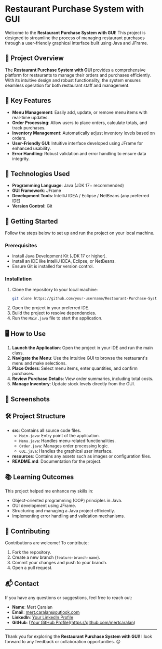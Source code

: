 # Restaurant Purchase System with GUI

Welcome to the **Restaurant Purchase System with GUI**! This project is designed to streamline the process of managing restaurant purchases through a user-friendly graphical interface built using Java and JFrame.

## 🌟 Project Overview
The **Restaurant Purchase System with GUI** provides a comprehensive platform for restaurants to manage their orders and purchases efficiently. With its intuitive design and robust functionality, the system ensures seamless operation for both restaurant staff and management.

## 🎯 Key Features
- **Menu Management**: Easily add, update, or remove menu items with real-time updates.
- **Order Processing**: Allow users to place orders, calculate totals, and track purchases.
- **Inventory Management**: Automatically adjust inventory levels based on orders.
- **User-Friendly GUI**: Intuitive interface developed using JFrame for enhanced usability.
- **Error Handling**: Robust validation and error handling to ensure data integrity.

## 🔧 Technologies Used
- **Programming Language**: Java (JDK 17+ recommended)
- **GUI Framework**: JFrame
- **Development Tools**: IntelliJ IDEA / Eclipse / NetBeans (any preferred IDE)
- **Version Control**: Git

## 🚀 Getting Started
Follow the steps below to set up and run the project on your local machine.

### Prerequisites
- Install Java Development Kit (JDK 17 or higher).
- Install an IDE like IntelliJ IDEA, Eclipse, or NetBeans.
- Ensure Git is installed for version control.

### Installation
1. Clone the repository to your local machine:
   ```bash
   git clone https://github.com/your-username/Restaurant-Purchase-System-With-GUI.git
   ```
2. Open the project in your preferred IDE.
3. Build the project to resolve dependencies.
4. Run the `Main.java` file to start the application.

## 🖥️ How to Use
1. **Launch the Application**: Open the project in your IDE and run the main class.
2. **Navigate the Menu**: Use the intuitive GUI to browse the restaurant's menu and make selections.
3. **Place Orders**: Select menu items, enter quantities, and confirm purchases.
4. **Review Purchase Details**: View order summaries, including total costs.
5. **Manage Inventory**: Update stock levels directly from the GUI.

## 📸 Screenshots

## 🛠️ Project Structure
- **src**: Contains all source code files.
  - `Main.java`: Entry point of the application.
  - `Menu.java`: Handles menu-related functionalities.
  - `Order.java`: Manages order processing logic.
  - `GUI.java`: Handles the graphical user interface.
- **resources**: Contains any assets such as images or configuration files.
- **README.md**: Documentation for the project.

## 📚 Learning Outcomes
This project helped me enhance my skills in:
- Object-oriented programming (OOP) principles in Java.
- GUI development using JFrame.
- Structuring and managing a Java project efficiently.
- Implementing error handling and validation mechanisms.

## 🤝 Contributing
Contributions are welcome! To contribute:
1. Fork the repository.
2. Create a new branch (`feature-branch-name`).
3. Commit your changes and push to your branch.
4. Open a pull request.

## 📬 Contact
If you have any questions or suggestions, feel free to reach out:
- **Name**: Mert Çaralan
- **Email**: mert.caralan@outlook.com
- **LinkedIn**: [Your LinkedIn Profile](https://linkedin.com/in/your-profile)
- **GitHub**: [[Your GitHub Profile](https://github.com/your-username)](https://github.com/mertcaralan)

---

Thank you for exploring the **Restaurant Purchase System with GUI**! I look forward to any feedback or collaboration opportunities. 😊
